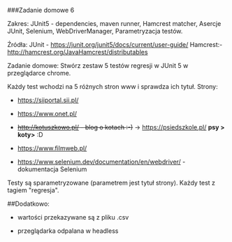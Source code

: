 ###Zadanie domowe 6

Zakres: JUnit5 - dependencies, maven runner, Hamcrest matcher, Asercje JUnit, Selenium, WebDriverManager, Parametryzacja testów. 
 
Źródła: JUnit - https://junit.org/junit5/docs/current/user-guide/
Hamcrest:- http://hamcrest.org/JavaHamcrest/distributables
 
Zadanie domowe:
Stwórz zestaw 5 testów regresji w JUnit 5 w przeglądarce chrome. 

Każdy test wchodzi na 5 różnych stron www i sprawdza ich tytuł. Strony:

* https://siiportal.sii.pl/

* https://www.onet.pl/

* <s>http://kotuszkowo.pl/ - blog o kotach :-)</s>  -> https://psiedszkole.pl/ <b>psy > koty></b> :D 

* https://www.filmweb.pl/

* https://www.selenium.dev/documentation/en/webdriver/ - dokumentacja Selenium

Testy są sparametryzowane (parametrem jest tytuł strony). Każdy test z tagiem "regresja".

##Dodatkowo:

* wartości przekazywane są z pliku .csv

* przeglądarka odpalana w headless
